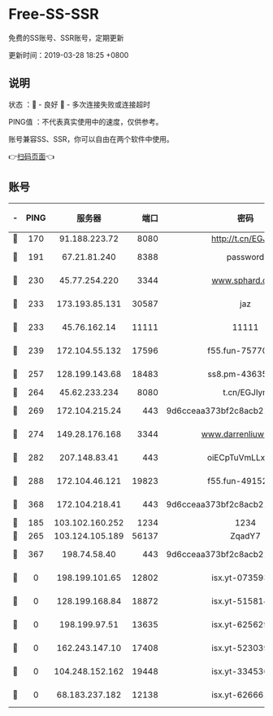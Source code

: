 # Free-SS-SSR

免费的SS账号、SSR账号，定期更新

更新时间：2019-03-28 18:25 +0800

## 说明

状态     ：🙂 - 良好 🙁 - 多次连接失败或连接超时

PING值   ：不代表真实使用中的速度，仅供参考。

账号兼容SS、SSR，你可以自由在两个软件中使用。

👉[扫码页面](https://liesauer.github.io/Free-SS-SSR/)👈

## 账号

|-|PING|服务器|端口|密码|加密方式|区域|
|:----:|:----:|:-----:|-----:|:----:|:----:|:----:|
|🙂|170|91.188.223.72|8080|http://t.cn/EGJIyrl|rc4-md5|RU|
|🙂|191|67.21.81.240|8388|password|aes-256-cfb|US|
|🙂|230|45.77.254.220|3344|www.sphard.com|aes-256-cfb|SG|
|🙂|233|173.193.85.131|30587|jaz|aes-256-cfb|US|
|🙂|233|45.76.162.14|11111|11111|aes-256-cfb|SG|
|🙂|239|172.104.55.132|17596|f55.fun-75770427|aes-256-cfb|SG|
|🙂|257|128.199.143.68|18483|ss8.pm-43635590|aes-256-cfb|SG|
|🙂|264|45.62.233.234|8080|t.cn/EGJIyrl|rc4-md5|CA|
|🙂|269|172.104.215.24|443|9d6cceaa373bf2c8acb22e60b6a58be6|aes-256-cfb|US|
|🙂|274|149.28.176.168|3344|www.darrenliuwei.com|aes-256-cfb|AU|
|🙂|282|207.148.83.41|443|oiECpTuVmLLxk4Ts|aes-256-cfb|AU|
|🙂|288|172.104.46.121|19823|f55.fun-49152560|aes-256-cfb|SG|
|🙂|368|172.104.218.41|443|9d6cceaa373bf2c8acb22e60b6a58be6|aes-256-cfb|US|
|🙂|185|103.102.160.252|1234|1234|rc4-md5|JP|
|🙂|265|103.124.105.189|56137|ZqadY7|chacha20|US|
|🙂|367|198.74.58.40|443|9d6cceaa373bf2c8acb22e60b6a58be6|aes-256-cfb|US|
|🙁|0|198.199.101.65|12802|isx.yt-07359379|aes-256-cfb|US|
|🙁|0|128.199.168.84|18872|isx.yt-51581408|aes-256-cfb|SG|
|🙁|0|198.199.97.51|13635|isx.yt-62562937|aes-256-cfb|US|
|🙁|0|162.243.147.10|17408|isx.yt-52303968|aes-256-cfb|US|
|🙁|0|104.248.152.162|19448|isx.yt-33453660|aes-256-cfb|SG|
|🙁|0|68.183.237.182|12138|isx.yt-62666104|aes-256-cfb|SG|
